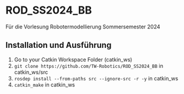 # ROD_SS2024_BB
Für die Vorlesung Robotermodellierung Sommersemester 2024

## Installation und Ausführung

1. Go to your Catkin Workspace Folder (catkin_ws)
2. `git clone https://github.com/TW-Robotics/ROD_SS2024_BB` in catkin_ws/src
3. `rosdep install --from-paths src --ignore-src -r -y` in catkin_ws
4. `catkin_make` in catkin_ws
